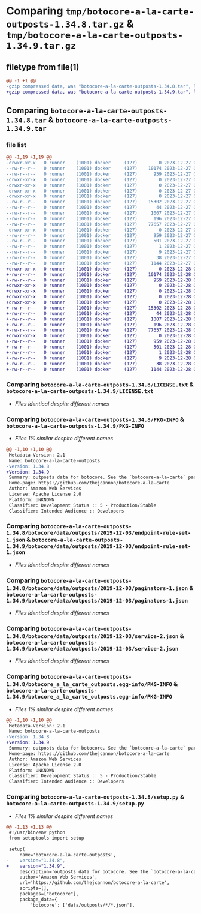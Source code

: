 # Comparing `tmp/botocore-a-la-carte-outposts-1.34.8.tar.gz` & `tmp/botocore-a-la-carte-outposts-1.34.9.tar.gz`

## filetype from file(1)

```diff
@@ -1 +1 @@
-gzip compressed data, was "botocore-a-la-carte-outposts-1.34.8.tar", last modified: Wed Dec 27 01:06:54 2023, max compression
+gzip compressed data, was "botocore-a-la-carte-outposts-1.34.9.tar", last modified: Thu Dec 28 01:06:56 2023, max compression
```

## Comparing `botocore-a-la-carte-outposts-1.34.8.tar` & `botocore-a-la-carte-outposts-1.34.9.tar`

### file list

```diff
@@ -1,19 +1,19 @@
-drwxr-xr-x   0 runner    (1001) docker     (127)        0 2023-12-27 01:06:54.983347 botocore-a-la-carte-outposts-1.34.8/
--rw-r--r--   0 runner    (1001) docker     (127)    10174 2023-12-27 01:06:54.000000 botocore-a-la-carte-outposts-1.34.8/LICENSE.txt
--rw-r--r--   0 runner    (1001) docker     (127)      959 2023-12-27 01:06:54.983347 botocore-a-la-carte-outposts-1.34.8/PKG-INFO
-drwxr-xr-x   0 runner    (1001) docker     (127)        0 2023-12-27 01:06:54.979347 botocore-a-la-carte-outposts-1.34.8/botocore/
-drwxr-xr-x   0 runner    (1001) docker     (127)        0 2023-12-27 01:06:54.979347 botocore-a-la-carte-outposts-1.34.8/botocore/data/
-drwxr-xr-x   0 runner    (1001) docker     (127)        0 2023-12-27 01:06:54.979347 botocore-a-la-carte-outposts-1.34.8/botocore/data/outposts/
-drwxr-xr-x   0 runner    (1001) docker     (127)        0 2023-12-27 01:06:54.983347 botocore-a-la-carte-outposts-1.34.8/botocore/data/outposts/2019-12-03/
--rw-r--r--   0 runner    (1001) docker     (127)    15302 2023-12-27 01:06:29.000000 botocore-a-la-carte-outposts-1.34.8/botocore/data/outposts/2019-12-03/endpoint-rule-set-1.json
--rw-r--r--   0 runner    (1001) docker     (127)       44 2023-12-27 01:06:29.000000 botocore-a-la-carte-outposts-1.34.8/botocore/data/outposts/2019-12-03/examples-1.json
--rw-r--r--   0 runner    (1001) docker     (127)     1007 2023-12-27 01:06:29.000000 botocore-a-la-carte-outposts-1.34.8/botocore/data/outposts/2019-12-03/paginators-1.json
--rw-r--r--   0 runner    (1001) docker     (127)      196 2023-12-27 01:06:29.000000 botocore-a-la-carte-outposts-1.34.8/botocore/data/outposts/2019-12-03/paginators-1.sdk-extras.json
--rw-r--r--   0 runner    (1001) docker     (127)    77657 2023-12-27 01:06:29.000000 botocore-a-la-carte-outposts-1.34.8/botocore/data/outposts/2019-12-03/service-2.json
-drwxr-xr-x   0 runner    (1001) docker     (127)        0 2023-12-27 01:06:54.983347 botocore-a-la-carte-outposts-1.34.8/botocore_a_la_carte_outposts.egg-info/
--rw-r--r--   0 runner    (1001) docker     (127)      959 2023-12-27 01:06:54.000000 botocore-a-la-carte-outposts-1.34.8/botocore_a_la_carte_outposts.egg-info/PKG-INFO
--rw-r--r--   0 runner    (1001) docker     (127)      501 2023-12-27 01:06:54.000000 botocore-a-la-carte-outposts-1.34.8/botocore_a_la_carte_outposts.egg-info/SOURCES.txt
--rw-r--r--   0 runner    (1001) docker     (127)        1 2023-12-27 01:06:54.000000 botocore-a-la-carte-outposts-1.34.8/botocore_a_la_carte_outposts.egg-info/dependency_links.txt
--rw-r--r--   0 runner    (1001) docker     (127)        9 2023-12-27 01:06:54.000000 botocore-a-la-carte-outposts-1.34.8/botocore_a_la_carte_outposts.egg-info/top_level.txt
--rw-r--r--   0 runner    (1001) docker     (127)       38 2023-12-27 01:06:54.983347 botocore-a-la-carte-outposts-1.34.8/setup.cfg
--rw-r--r--   0 runner    (1001) docker     (127)     1144 2023-12-27 01:06:54.000000 botocore-a-la-carte-outposts-1.34.8/setup.py
+drwxr-xr-x   0 runner    (1001) docker     (127)        0 2023-12-28 01:06:56.654396 botocore-a-la-carte-outposts-1.34.9/
+-rw-r--r--   0 runner    (1001) docker     (127)    10174 2023-12-28 01:06:56.000000 botocore-a-la-carte-outposts-1.34.9/LICENSE.txt
+-rw-r--r--   0 runner    (1001) docker     (127)      959 2023-12-28 01:06:56.654396 botocore-a-la-carte-outposts-1.34.9/PKG-INFO
+drwxr-xr-x   0 runner    (1001) docker     (127)        0 2023-12-28 01:06:56.650396 botocore-a-la-carte-outposts-1.34.9/botocore/
+drwxr-xr-x   0 runner    (1001) docker     (127)        0 2023-12-28 01:06:56.650396 botocore-a-la-carte-outposts-1.34.9/botocore/data/
+drwxr-xr-x   0 runner    (1001) docker     (127)        0 2023-12-28 01:06:56.650396 botocore-a-la-carte-outposts-1.34.9/botocore/data/outposts/
+drwxr-xr-x   0 runner    (1001) docker     (127)        0 2023-12-28 01:06:56.650396 botocore-a-la-carte-outposts-1.34.9/botocore/data/outposts/2019-12-03/
+-rw-r--r--   0 runner    (1001) docker     (127)    15302 2023-12-28 01:06:26.000000 botocore-a-la-carte-outposts-1.34.9/botocore/data/outposts/2019-12-03/endpoint-rule-set-1.json
+-rw-r--r--   0 runner    (1001) docker     (127)       44 2023-12-28 01:06:26.000000 botocore-a-la-carte-outposts-1.34.9/botocore/data/outposts/2019-12-03/examples-1.json
+-rw-r--r--   0 runner    (1001) docker     (127)     1007 2023-12-28 01:06:26.000000 botocore-a-la-carte-outposts-1.34.9/botocore/data/outposts/2019-12-03/paginators-1.json
+-rw-r--r--   0 runner    (1001) docker     (127)      196 2023-12-28 01:06:26.000000 botocore-a-la-carte-outposts-1.34.9/botocore/data/outposts/2019-12-03/paginators-1.sdk-extras.json
+-rw-r--r--   0 runner    (1001) docker     (127)    77657 2023-12-28 01:06:26.000000 botocore-a-la-carte-outposts-1.34.9/botocore/data/outposts/2019-12-03/service-2.json
+drwxr-xr-x   0 runner    (1001) docker     (127)        0 2023-12-28 01:06:56.654396 botocore-a-la-carte-outposts-1.34.9/botocore_a_la_carte_outposts.egg-info/
+-rw-r--r--   0 runner    (1001) docker     (127)      959 2023-12-28 01:06:56.000000 botocore-a-la-carte-outposts-1.34.9/botocore_a_la_carte_outposts.egg-info/PKG-INFO
+-rw-r--r--   0 runner    (1001) docker     (127)      501 2023-12-28 01:06:56.000000 botocore-a-la-carte-outposts-1.34.9/botocore_a_la_carte_outposts.egg-info/SOURCES.txt
+-rw-r--r--   0 runner    (1001) docker     (127)        1 2023-12-28 01:06:56.000000 botocore-a-la-carte-outposts-1.34.9/botocore_a_la_carte_outposts.egg-info/dependency_links.txt
+-rw-r--r--   0 runner    (1001) docker     (127)        9 2023-12-28 01:06:56.000000 botocore-a-la-carte-outposts-1.34.9/botocore_a_la_carte_outposts.egg-info/top_level.txt
+-rw-r--r--   0 runner    (1001) docker     (127)       38 2023-12-28 01:06:56.654396 botocore-a-la-carte-outposts-1.34.9/setup.cfg
+-rw-r--r--   0 runner    (1001) docker     (127)     1144 2023-12-28 01:06:56.000000 botocore-a-la-carte-outposts-1.34.9/setup.py
```

### Comparing `botocore-a-la-carte-outposts-1.34.8/LICENSE.txt` & `botocore-a-la-carte-outposts-1.34.9/LICENSE.txt`

 * *Files identical despite different names*

### Comparing `botocore-a-la-carte-outposts-1.34.8/PKG-INFO` & `botocore-a-la-carte-outposts-1.34.9/PKG-INFO`

 * *Files 1% similar despite different names*

```diff
@@ -1,10 +1,10 @@
 Metadata-Version: 2.1
 Name: botocore-a-la-carte-outposts
-Version: 1.34.8
+Version: 1.34.9
 Summary: outposts data for botocore. See the `botocore-a-la-carte` package for more info.
 Home-page: https://github.com/thejcannon/botocore-a-la-carte
 Author: Amazon Web Services
 License: Apache License 2.0
 Platform: UNKNOWN
 Classifier: Development Status :: 5 - Production/Stable
 Classifier: Intended Audience :: Developers
```

### Comparing `botocore-a-la-carte-outposts-1.34.8/botocore/data/outposts/2019-12-03/endpoint-rule-set-1.json` & `botocore-a-la-carte-outposts-1.34.9/botocore/data/outposts/2019-12-03/endpoint-rule-set-1.json`

 * *Files identical despite different names*

### Comparing `botocore-a-la-carte-outposts-1.34.8/botocore/data/outposts/2019-12-03/paginators-1.json` & `botocore-a-la-carte-outposts-1.34.9/botocore/data/outposts/2019-12-03/paginators-1.json`

 * *Files identical despite different names*

### Comparing `botocore-a-la-carte-outposts-1.34.8/botocore/data/outposts/2019-12-03/service-2.json` & `botocore-a-la-carte-outposts-1.34.9/botocore/data/outposts/2019-12-03/service-2.json`

 * *Files identical despite different names*

### Comparing `botocore-a-la-carte-outposts-1.34.8/botocore_a_la_carte_outposts.egg-info/PKG-INFO` & `botocore-a-la-carte-outposts-1.34.9/botocore_a_la_carte_outposts.egg-info/PKG-INFO`

 * *Files 1% similar despite different names*

```diff
@@ -1,10 +1,10 @@
 Metadata-Version: 2.1
 Name: botocore-a-la-carte-outposts
-Version: 1.34.8
+Version: 1.34.9
 Summary: outposts data for botocore. See the `botocore-a-la-carte` package for more info.
 Home-page: https://github.com/thejcannon/botocore-a-la-carte
 Author: Amazon Web Services
 License: Apache License 2.0
 Platform: UNKNOWN
 Classifier: Development Status :: 5 - Production/Stable
 Classifier: Intended Audience :: Developers
```

### Comparing `botocore-a-la-carte-outposts-1.34.8/setup.py` & `botocore-a-la-carte-outposts-1.34.9/setup.py`

 * *Files 1% similar despite different names*

```diff
@@ -1,13 +1,13 @@
 #!/usr/bin/env python
 from setuptools import setup
 
 setup(
     name='botocore-a-la-carte-outposts',
-    version="1.34.8",
+    version="1.34.9",
     description='outposts data for botocore. See the `botocore-a-la-carte` package for more info.',
     author='Amazon Web Services',
     url='https://github.com/thejcannon/botocore-a-la-carte',
     scripts=[],
     packages=["botocore"],
     package_data={
         'botocore': ['data/outposts/*/*.json'],
```

